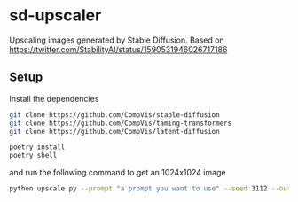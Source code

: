 # sd-upscaler
Upscaling images generated by Stable Diffusion. Based on https://twitter.com/StabilityAI/status/1590531946026717186

## Setup

Install the dependencies

```bash
git clone https://github.com/CompVis/stable-diffusion
git clone https://github.com/CompVis/taming-transformers
git clone https://github.com/CompVis/latent-diffusion

poetry install
poetry shell
```

and run the following command to get an 1024x1024 image

```bash
python upscale.py --prompt "a prompt you want to use" --seed 3112 --output_dir output
```
